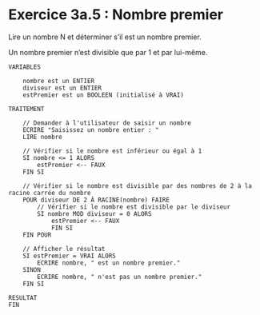 # Exercice 3a.5 : Nombre premier
Lire un nombre N et déterminer s’il est un nombre premier.

Un nombre premier n’est divisible que par 1 et par lui-même.


````
VARIABLES

	nombre est un ENTIER
	diviseur est un ENTIER
	estPremier est un BOOLEEN (initialisé à VRAI)

TRAITEMENT

	// Demander à l'utilisateur de saisir un nombre
	ECRIRE "Saisissez un nombre entier : "
	LIRE nombre

	// Vérifier si le nombre est inférieur ou égal à 1
	SI nombre <= 1 ALORS
		estPremier <-- FAUX
	FIN SI

	// Vérifier si le nombre est divisible par des nombres de 2 à la racine carrée du nombre
	POUR diviseur DE 2 À RACINE(nombre) FAIRE
		// Vérifier si le nombre est divisible par le diviseur
		SI nombre MOD diviseur = 0 ALORS
			estPremier <-- FAUX
			FIN SI
	FIN POUR

	// Afficher le résultat
	SI estPremier = VRAI ALORS
		ECRIRE nombre, " est un nombre premier."
	SINON
		ECRIRE nombre, " n'est pas un nombre premier."
	FIN SI

RESULTAT
FIN

````